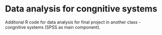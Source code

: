 # Data analysis for congnitive systems
Additonal R code for data analysis for final project in another class - congnitive systems (SPSS as main component).
